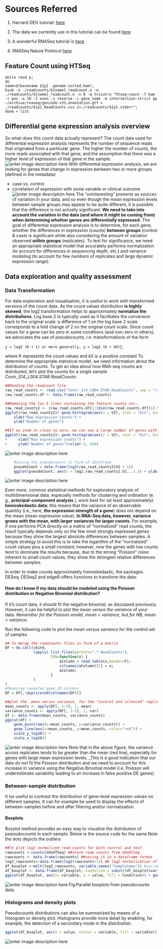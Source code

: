 # Sources Referred
1. Harvard DEG tutorial: [here](https://hbctraining.github.io/DGE_workshop/lessons/01_DGE_setup_and_overview.html) 

2. The data we currently use in this tutorial can be found [here](https://github.com/Rohit-Satyam/RNA-Seq-Data-Analysis/tree/master/test)

3. A wonderful RNASeq tutorial is [here](https://github.com/griffithlab/rnaseq_tutorial/wiki) 
 
4. RNASeq Nature Protocol [here](https://www.nature.com/articles/nprot.2013.099)
## Feature Count using HTSeq

    while read p; 
    do 
    name=$(basename ${p} .genome.sorted.bam); 
    bsub -o ./readcounts/${name}_readcount.o -e ./readcounts/${name}_readcount.e -n 8 -q trisutra "htseq-count -f bam -r pos -a 10 -t exon -s reverse -i gene_name -m intersection-strict $p ~/archive/rnaseq/gencode.v33.annotation.gtf > ./readcounts/${p}_ReadCounts.csv 2>./readcounts/${p}.stderr"; 
    done < list




## Differential gene expression analysis overview

So what does this count data actually represent? The count data used for differential expression analysis represents the number of sequence reads that originated from a particular gene. The higher the number of counts, the more reads associated with that gene, and the assumption that there was a higher level of expression of that gene in the sample.
![enter image description here](https://hbctraining.github.io/DGE_workshop/img/deseq_counts_overview.png)
With differential expression analysis, we are looking for genes that change in expression between two or more groups (defined in the metadata)

-   case vs. control
-   correlation of expression with some variable or clinical outcome
![enter image description here](https://hbctraining.github.io/DGE_workshop/img/de_variation.png)
The “uninteresting” presents as sources of variation in your data, and so even though the mean expression levels between sample groups may appear to be quite different, it is possible that the difference is not actually significant. **We need to take into account the variation in the data (and where it might be coming from) when determining whether genes are differentially expressed.**
The goal of differential expression analysis is to determine, for each gene, whether the differences in expression (counts) **between groups** (control & case) is significant while also considering the amount of variation observed **within groups** (replicates). To test for significance, we need an appropriate statistical model that accurately performs normalization (to account for differences in sequencing depth, etc.) and variance modeling (to account for few numbers of replicates and large dynamic expression range).

##  Data exploration and quality assessment

### Data Transformation
For data exploration and visualisation, it is useful to work with transformed versions of the count data. As the count values distribution **is highly skewed**, the log2 transformation helps to approximately **normalize the distributions**. Log base 2 is typically used as it facilitates the conversion back to the original scale: a difference of 1 on the log base 2 scale corresponds to a fold change of 2 on the original count scale. Since count values for a gene can be zero in some conditions (and non-zero in others), we advocates the use of pseudocounts, i.e. transformations of the form

`y = log2 (K + 1) or more generally, y = log2 (K + k0)`);

where K represents the count values and k0 is a positive constant
To determine the appropriate statistical model, we need information about the distribution of counts. To get an idea about how RNA-seq counts are distributed, let’s plot the counts for a single sample *Contr_S14_L004.STAR.ReadCounts:*
```R
##Reading the readcount file
raw_read_counts <- read.csv("Contr_S14_L004.STAR.ReadCounts", sep = "\t", header = FALSE, stringsAsFactors = FALSE)
raw_read_counts.df <- data.frame(raw_read_counts)

##Removing the las 5 lines containing the feature counts etc..
raw_read_counts2 <- (raw_read_counts.df[1:(dim(raw_read_counts.df)[1]-5),])
ggplot(raw_read_counts2)+ geom_histogram(aes(x = V2), stat = "bin", bins = 200) +
    xlab("Raw expression counts") +
    ylab("Number of genes")

##If we zoom in close to zero, we can see a large number of genes with counts of zero:
ggplot(raw_read_counts2)+ geom_histogram(aes(x = V2), stat = "bin", bins = 200) +
+     xlab("Raw expression counts") +
+     ylab("Number of genes")+xlim(-5, 500)


```
![enter image description here](https://i.ibb.co/PtHZf9J/raw-count-plot.png)

```R
    #Saving the pseudocounts in form of dataframe
    pseudoCount = data.frame(log2(raw_read_counts2$V2 + 1))
    ggplot(pseudoCount, aes(x = log2.raw_read_counts2.V2...1.)) + ylab(expression(log[2](count + 1))) + geom_histogram(colour = "white", fill = "#525252", binwidth = 0.6)+xlab("Control1")
```
![enter image description here](https://i.imgur.com/VcNZtnq.png)

Even more, common statistical methods for exploratory analysis of multidimensional data, especially methods for clustering and ordination (e. g., **principal-component analysis** ), work best for (at least approximately) **homoskedastic data**; this means that the variance of an observable quantity (i.e., here, **the expression strength of a gene**) does not depend on the mean (mean expression value). **In RNA-Seq data, however, variance grows with the mean, with larger variances for larger counts.** For example, if one performs PCA directly on a matrix of “normalized” read counts, the result typically depends only on the few most strongly expressed genes because they show the largest absolute differences between samples. A simple strategy to avoid this is to take the logarithm of the “normalized” count values plus a small constant; however, now the genes with low counts tend to dominate the results because, due to the strong “Poisson” noise inherent to small count values, they show the strongest relative differences between samples. 

In order to make counts approximately homoskedastic, the packages DESeq, DESeq2 and edgeR offers functions to transform the data:

#### How do I know if my data should be modeled using the Poisson distribution or Negative Binomial distribution?

If it’s count data, it should fit the negative binomial, as discussed previously. However, it can be helpful to plot the  _mean versus the variance_  of your data.  _Remember for the Poisson model, mean = variance, but for NB, mean < variance._

Run the following code to plot the  _mean versus variance_  for the control set of samples
```R
## To merge the readcounts files in form of a matrix
DF = do.call(cbind,
             lapply( list.files(pattern=".*.ReadCounts"),
                     FUN=function(x) { 
                         aColumn = read.table(x,header=F);
                         colnames(aColumn)[2] = x;
                         aColumn;
                     }
             )
)
#Removing repeated gene ID columns
DF = DF[,!duplicated(colnames(DF))]

##plot the _mean versus variance_ for the ‘Control and silenced’ replicates
mean_counts <- apply(DF[, 2:4], 1, mean)
variance_counts <- apply(DF[, 3:5], 1, var)
df <- data.frame(mean_counts, variance_counts)
ggplot(df) +
    geom_point(aes(x=mean_counts, y=variance_counts)) + 
    geom_line(aes(x=mean_counts, y=mean_counts, color="red")) +
    scale_y_log10() +
    scale_x_log10()
```
![enter image description here](https://i.ibb.co/0CNCS8H/mean-Vs-variance.png)
Note that in the above figure, the variance across replicates tends to be greater than the mean (red line), especially for genes with large mean expression levels. _This is a good indication that our data do not fit the Poisson distribution and we need to account for this increase in variance using the Negative Binomial model (i.e. Poisson will underestimate variability leading to an increase in false positive DE genes).

### Between-sample distribution
It iss useful to contrast the distribution of gene-level expression values on different samples. It can for example be used to display the effects of between-samples before and after filtering and/or normalization.

#### Boxplots
Boxplot method provides an easy way to visualize the distribution of pseoudocounts in each sample. Below is the source code for the same.Note the dots depicts the outliers
```R
##To plot log2 normalized read counts for both control and test
rawcounts <-counts(ddsHTSeq) ##store roaw counts from ddsHTseq
rawcounts <- data.frame(rawcounts) ##saving it in a dataframe format
log2_rawcounts<-data.frame(log2(rawcounts+1)) ## log2 normalization of raw reads
df_boxplot <-melt(log2_rawcounts, variable.names("Samplename")) #variable.names:name of variable used to store values# melting function convert multivariate data into single column, Read here:http://www.datasciencemadesimple.com/melting-casting-r/
df_boxplot <- data.frame(df_boxplot, Condition = substr(df_boxplot$variable, 1, 4)) ## Substring will add a new column and will write string of 1st four characters (cont $ test)
ggplot(df_boxplot, aes(x= variable, y = value, fill = Condition)) + geom_boxplot(alpha = 0.4) + scale_fill_manual(values = c("#619CFF", "#F564E3")) + theme_classic() + xlab("samples") + ylab("log2 converted raw counts")
```
![enter image description here](https://i.imgur.com/Cf3QDTc.png)
Fig:Parallel boxplots from pseudocounts data.

### Histograms and density plots
Pseudocounts distributions can also be summarized by means of a histogram or density plot. Histograms provide
more detail by enabling, for example, the detection of a secondary mode in the distribution.

```R
ggplot(df_boxplot, aes(x = value, colour = variable, fill = variable)) + ylim(c(0, 0.25)) +  geom_density(alpha = 0.2, size = 1.25) + facet_wrap(~ Condition) +  theme(legend.position = "top") + xlab(expression(log[2](count + 1)))
```
![enter image description here](https://i.imgur.com/79fh5Fr.png)


